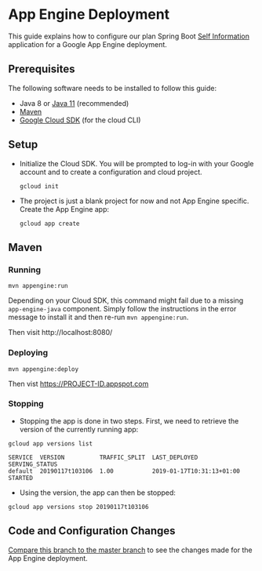 # App Engine Deployment

This guide explains how to configure our plan Spring Boot [Self Information](https://github.com/HSR-Cloud/SelfInformation/tree/master) application for a Google App Engine deployment.

## Prerequisites

The following software needs to be installed to follow this guide:

* Java 8 or [Java 11](https://adoptopenjdk.net/?variant=openjdk11&jvmVariant=hotspot) (recommended)
* [Maven](https://maven.apache.org/download.cgi)
* [Google Cloud SDK](https://cloud.google.com/sdk/) (for the cloud CLI)

## Setup

* Initialize the Cloud SDK. You will be prompted to log-in with your Google account and to create a configuration and cloud project.

    `gcloud init`

* The project is just a blank project for now and not App Engine specific. Create the App Engine app:

    `gcloud app create`


## Maven

### Running

`mvn appengine:run`

Depending on your Cloud SDK, this command might fail due to a missing `app-engine-java` component. Simply follow the instructions in the error message to install it and then re-run `mvn appengine:run`.

Then visit http://localhost:8080/

### Deploying

`mvn appengine:deploy`

Then vist https://PROJECT-ID.appspot.com

### Stopping

* Stopping the app is done in two steps. First, we need to retrieve the version of the currently running app:

`gcloud app versions list`

```
SERVICE  VERSION          TRAFFIC_SPLIT  LAST_DEPLOYED              SERVING_STATUS
default  20190117t103106  1.00           2019-01-17T10:31:13+01:00  STARTED
```

* Using the version, the app can then be stopped:

`gcloud app versions stop 20190117t103106`

## Code and Configuration Changes

[Compare this branch to the master branch](https://github.com/HSR-Cloud/SelfInformation/compare/google-app-engine) to see the changes made for the App Engine deployment.